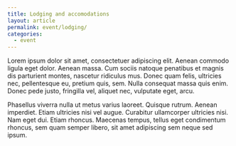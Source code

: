 ```yaml
---
title: Lodging and accomodations
layout: article
permalink: event/lodging/
categories: 
  - event
---
```


Lorem ipsum dolor sit amet, consectetuer adipiscing elit. Aenean commodo ligula 
eget dolor. Aenean massa. Cum sociis natoque penatibus et magnis dis parturient 
montes, nascetur ridiculus mus. Donec quam felis, ultricies nec, pellentesque 
eu, pretium quis, sem. Nulla consequat massa quis enim. Donec pede justo, 
fringilla vel, aliquet nec, vulputate eget, arcu.

Phasellus viverra nulla ut metus varius laoreet. Quisque rutrum. Aenean 
imperdiet. Etiam ultricies nisi vel augue. Curabitur ullamcorper ultricies 
nisi. Nam eget dui. Etiam rhoncus. Maecenas tempus, tellus eget condimentum 
rhoncus, sem quam semper libero, sit amet adipiscing sem neque sed ipsum.